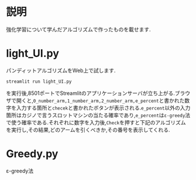 #  説明
強化学習について学んだアルゴリズムで作ったものを載せます.

# light_UI.py
パンディットアルゴリズムをWeb上で試します.

```
streamlit run light_UI.py
```

を実行後,8501ポートでStreamlitのアプリケーションサーバが立ち上がる.ブラウザで開くと,```0_number_arm,1_number_arm,2_number_arm,e_percent```と書かれた数字を入力する箇所と```checek```と書かれたボタンが表示される.```e_percent```以外の入力箇所はカジノで言うスロットマシンの当たる確率であり,```e_percent```は```ε-greedy```法で使う確率である.それぞれに数字を入力後,```Check```を押すと下記のアルゴリズムを実行し,その結果,どのアームを引くべきか,その番号を表示してくれる.

# Greedy.py
ε-greedy法
